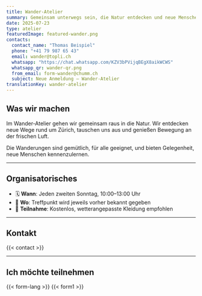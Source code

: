 ```yaml
---
title: Wander-Atelier
summary: Gemeinsam unterwegs sein, die Natur entdecken und neue Menschen kennenlernen.
date: 2025-07-23
type: atelier
featuredImage: featured-wander.png
contacts:
  contact_name: "Thomas Beispiel"
  phone: "+41 79 987 65 43"
  email: wander@topli.ch
  whatsapp: "https://chat.whatsapp.com/KZV3bPVijqBEgX8aikWCWS"
  whatsapp_qr: wander-qr.png
  from_email: form-wander@chumm.ch
  subject: Neue Anmeldung – Wander-Atelier
translationKey: wander-atelier
---
```


## Was wir machen

Im Wander-Atelier gehen wir gemeinsam raus in die Natur. Wir entdecken neue Wege rund um Zürich, tauschen uns aus und genießen Bewegung an der frischen Luft.

Die Wanderungen sind gemütlich, für alle geeignet, und bieten Gelegenheit, neue Menschen kennenzulernen.

---

## Organisatorisches

- 🗓  **Wann**: Jeden zweiten Sonntag, 10:00–13:00 Uhr  
- 📍 **Wo**: Treffpunkt wird jeweils vorher bekannt gegeben  
- 💸 **Teilnahme**: Kostenlos, wetterangepasste Kleidung empfohlen

---

## Kontakt

{{< contact >}}

---

## Ich möchte teilnehmen

{{< form-lang >}}
{{< form1 >}}

